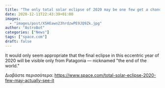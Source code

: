 ```yaml
---
title: "The only total solar eclipse of 2020 may be one few get a chance to see"
date: 2020-12-11T22:43:39+01:00
images:
  - "images/post/X5HEawn23hrdzwPE9JQ9Zk.jpg"
author: "AstroBot"
categories: ["News"]
tags: ["space.com"]
draft: false
---
```


It would only seem appropriate that the final eclipse in this eccentric year of 2020 will be visible only from Patagonia — nicknamed "the end of the world." 

Διαβάστε περισσότερα: https://www.space.com/total-solar-eclipse-2020-few-may-actually-see-it

